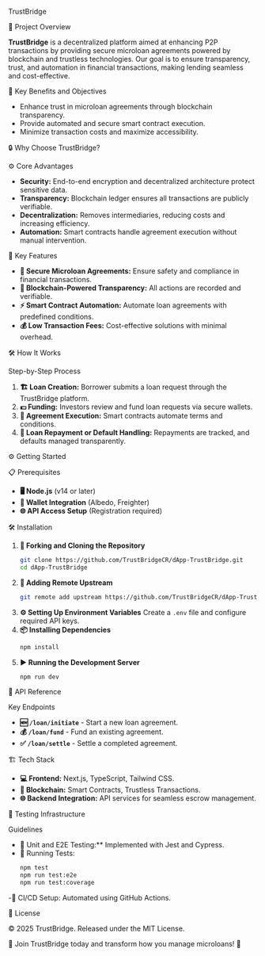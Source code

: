 TrustBridge

🚀 Project Overview

**TrustBridge** is a decentralized platform aimed at enhancing P2P transactions by providing secure microloan agreements powered by blockchain and trustless technologies. Our goal is to ensure transparency, trust, and automation in financial transactions, making lending seamless and cost-effective.

🎯 Key Benefits and Objectives
- Enhance trust in microloan agreements through blockchain transparency.
- Provide automated and secure smart contract execution.
- Minimize transaction costs and maximize accessibility.

🔒 Why Choose TrustBridge?

⚙️ Core Advantages
- **Security:** End-to-end encryption and decentralized architecture protect sensitive data.
- **Transparency:** Blockchain ledger ensures all transactions are publicly verifiable.
- **Decentralization:** Removes intermediaries, reducing costs and increasing efficiency.
- **Automation:** Smart contracts handle agreement execution without manual intervention.

🌟 Key Features

- **🏦 Secure Microloan Agreements:** Ensure safety and compliance in financial transactions.
- **🔗 Blockchain-Powered Transparency:** All actions are recorded and verifiable.
- **⚡ Smart Contract Automation:** Automate loan agreements with predefined conditions.
- **💰 Low Transaction Fees:** Cost-effective solutions with minimal overhead.

🛠️ How It Works

Step-by-Step Process
1. **🏗️ Loan Creation:** Borrower submits a loan request through the TrustBridge platform.
2. **💵 Funding:** Investors review and fund loan requests via secure wallets.
3. **📄 Agreement Execution:** Smart contracts automate terms and conditions.
4. **🔄 Loan Repayment or Default Handling:** Repayments are tracked, and defaults managed transparently.

⚙️ Getting Started

📋 Prerequisites
- **🖥️ Node.js** (v14 or later)
- **🔐 Wallet Integration** (Albedo, Freighter)
- **🌐 API Access Setup** (Registration required)

🛠️ Installation

1. **🍴 Forking and Cloning the Repository**
   ```bash
   git clone https://github.com/TrustBridgeCR/dApp-TrustBridge.git
   cd dApp-TrustBridge
   ```
2. **🔄 Adding Remote Upstream**
   ```bash
   git remote add upstream https://github.com/TrustBridgeCR/dApp-TrustBridge.git
   ```
3. **⚙️ Setting Up Environment Variables**
   Create a `.env` file and configure required API keys.
4. **📦 Installing Dependencies**
   ```bash
   npm install
   ```
5. **▶️ Running the Development Server**
   ```bash
   npm run dev
   ```

📡 API Reference

Key Endpoints
- **🆕 `/loan/initiate`** - Start a new loan agreement.
- **💰 `/loan/fund`** - Fund an existing agreement.
- **✅ `/loan/settle`** - Settle a completed agreement.

🏗️ Tech Stack

- **💻 Frontend:** Next.js, TypeScript, Tailwind CSS.
- **🔐 Blockchain:** Smart Contracts, Trustless Transactions.
- **🌐 Backend Integration:** API services for seamless escrow management.

🧪 Testing Infrastructure

Guidelines
- 🧩 Unit and E2E Testing:** Implemented with Jest and Cypress.
- 🏃 Running Tests:
  ```bash
  npm test
  npm run test:e2e
  npm run test:coverage
  ```
-🔄 CI/CD Setup: Automated using GitHub Actions.


📜 License

© 2025 TrustBridge. Released under the MIT License.

🌟 Join TrustBridge today and transform how you manage microloans! 🌟